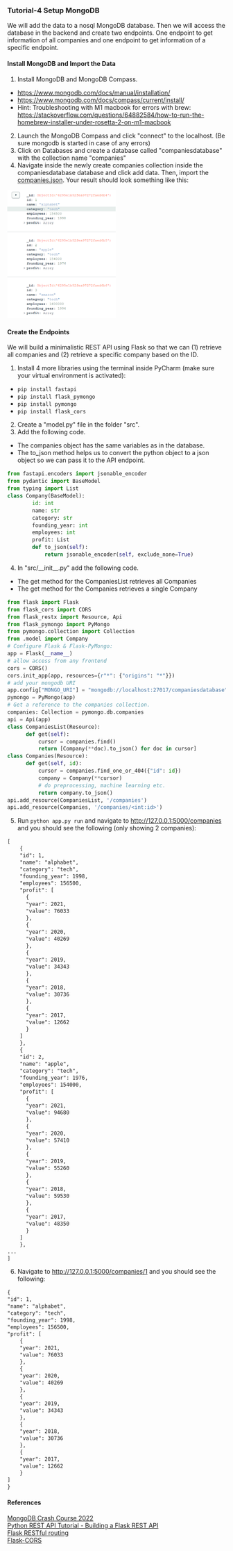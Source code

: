 ### Tutorial-4 Setup MongoDB
We will add the data to a nosql MongoDB database. Then we will access the database in the backend and create two endpoints. One endpoint to get information of all companies and one endpoint to get information of a specific endpoint.

#### Install MongoDB and Import the Data
1. Install MongoDB and MongoDB Compass.
- https://www.mongodb.com/docs/manual/installation/
- https://www.mongodb.com/docs/compass/current/install/
- Hint: Troubleshooting with M1 macbook for errors with brew: https://stackoverflow.com/questions/64882584/how-to-run-the-homebrew-installer-under-rosetta-2-on-m1-macbook
2. Launch the MongoDB Compass and click "connect" to the localhost. (Be sure mongodb is started in case of any errors)
3. Click on Databases and create a database called "companiesdatabase" with the collection name "companies"
4. Navigate inside the newly create companies collection inside the companiesdatabase database and click add data. Then, import the [companies.json](https://drive.google.com/file/d/1v7aDKU86zBzAgcF0erztwqmSB_YYKWJD/view?usp=sharing). Your result should look something like this:

<img src="4_companies.PNG" alt="drawing" width="250"/>

#### Create the Endpoints
We will build a minimalistic REST API using Flask so that we can
(1) retrieve all companies and (2) retrieve a specific company based on the ID.

1. Install 4 more libraries using the terminal inside PyCharm (make sure your virtual environment is activated):
- ``pip install fastapi``
- ``pip install flask_pymongo``
- ``pip install pymongo``
- ``pip install flask_cors``
2. Create a "model.py" file in the folder "src".
3. Add the following code.
- The companies object has the same variables as in the database.
- The to_json method helps us to convert the python object to a json object so we can pass it to the API endpoint.
```python
from fastapi.encoders import jsonable_encoder
from pydantic import BaseModel
from typing import List
class Company(BaseModel):
        id: int
        name: str
        category: str
        founding_year: int
        employees: int
        profit: List
        def to_json(self):
            return jsonable_encoder(self, exclude_none=True)
```
4. In "src/\_\_init\_\_.py" add the following code.
- The get method for the CompaniesList retrieves all Companies
- The get method for the Companies retrieves a single Company

```python
from flask import Flask
from flask_cors import CORS
from flask_restx import Resource, Api
from flask_pymongo import PyMongo
from pymongo.collection import Collection
from .model import Company
# Configure Flask & Flask-PyMongo:
app = Flask(__name__)
# allow access from any frontend
cors = CORS()
cors.init_app(app, resources={r"*": {"origins": "*"}})
# add your mongodb URI
app.config["MONGO_URI"] = "mongodb://localhost:27017/companiesdatabase"
pymongo = PyMongo(app)
# Get a reference to the companies collection.
companies: Collection = pymongo.db.companies
api = Api(app)
class CompaniesList(Resource):
      def get(self):
          cursor = companies.find()
          return [Company(**doc).to_json() for doc in cursor]
class Companies(Resource):
      def get(self, id):
          cursor = companies.find_one_or_404({"id": id})
          company = Company(**cursor)
          # do preprocessing, machine learning etc.
          return company.to_json()
api.add_resource(CompaniesList, '/companies')
api.add_resource(Companies, '/companies/<int:id>')
```
5. Run ``python app.py run`` and navigate to http://127.0.0.1:5000/companies and you should see the following (only showing 2 companies):
```
[
    {
    "id": 1,
    "name": "alphabet",
    "category": "tech",
    "founding_year": 1998,
    "employees": 156500,
    "profit": [
      {
      "year": 2021,
      "value": 76033
      },
      {
      "year": 2020,
      "value": 40269
      },
      {
      "year": 2019,
      "value": 34343
      },
      {
      "year": 2018,
      "value": 30736
      },
      {
      "year": 2017,
      "value": 12662
      }
    ]
    },
    {
    "id": 2,
    "name": "apple",
    "category": "tech",
    "founding_year": 1976,
    "employees": 154000,
    "profit": [
      {
      "year": 2021,
      "value": 94680
      },
      {
      "year": 2020,
      "value": 57410
      },
      {
      "year": 2019,
      "value": 55260
      },
      {
      "year": 2018,
      "value": 59530
      },
      {
      "year": 2017,
      "value": 48350
      }
    ]
    },
...
]
```
6. Navigate to http://127.0.0.1:5000/companies/1 and you should see the following:
```
{
"id": 1,
"name": "alphabet",
"category": "tech",
"founding_year": 1998,
"employees": 156500,
"profit": [
    {
    "year": 2021,
    "value": 76033
    },
    {
    "year": 2020,
    "value": 40269
    },
    {
    "year": 2019,
    "value": 34343
    },
    {
    "year": 2018,
    "value": 30736
    },
    {
    "year": 2017,
    "value": 12662
    }
]
}
```
#### References
[MongoDB Crash Course 2022](https://www.youtube.com/watch?v=2QQGWYe7IDU)\
[Python REST API Tutorial - Building a Flask REST API](https://www.youtube.com/watch?v=GMppyAPbLYk)\
[Flask RESTful routing](https://flask-restful.readthedocs.io/en/latest/quickstart.html)\
[Flask-CORS](https://flask-cors.readthedocs.io/en/latest/#)
